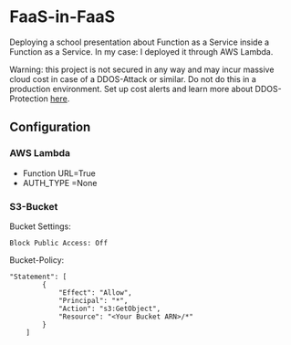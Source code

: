 # FaaS-in-FaaS
Deploying a school presentation about Function as a Service inside a Function as a Service. In my case: I deployed it through AWS Lambda. 

Warning: this project is not secured in any way and may incur massive cloud cost in case of a DDOS-Attack or similar. Do not do this in a production environment. Set up cost alerts and learn more about DDOS-Protection [here](https://community.aws/content/2wCgfxx2OxWO5jt2TLTh2QEfOXS/application-security-ddos-protection). 

## Configuration 

### AWS Lambda
- Function URL=True
- AUTH_TYPE =None


### S3-Bucket

Bucket Settings:

```
Block Public Access: Off
```

Bucket-Policy: 

```
"Statement": [
        {
            "Effect": "Allow",
            "Principal": "*",
            "Action": "s3:GetObject",
            "Resource": "<Your Bucket ARN>/*"
        }
    ]

```